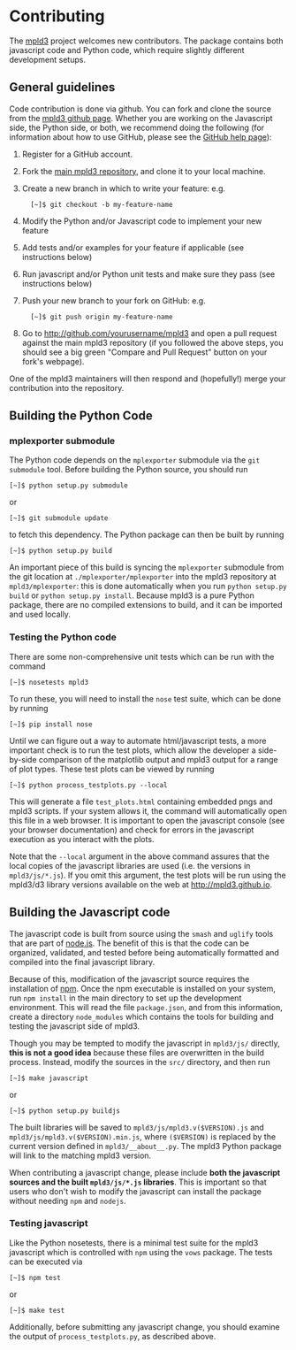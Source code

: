 # Contributing

The [mpld3](https://mpld3.github.io) project welcomes new contributors.
The package contains both javascript code and Python code, which require slightly different development setups.

## General guidelines

Code contribution is done via github. You can fork and clone the source from the [mpld3 github page](http://github.com/jakevdp/mpld3).
Whether you are working on the Javascript side, the Python side, or both, we recommend doing the following (for information about how to use GitHub, please see the [GitHub help page](https://help.github.com/)):

1. Register for a GitHub account.

2. Fork the [main mpld3 repository](http://github.com/jakevdp/mpld3), and clone it to your local machine.

3. Create a new branch in which to write your feature: e.g.

         [~]$ git checkout -b my-feature-name

4. Modify the Python and/or Javascript code to implement your new feature

5. Add tests and/or examples for your feature if applicable (see instructions below)

6. Run javascript and/or Python unit tests and make sure they pass (see instructions below)

7. Push your new branch to your fork on GitHub: e.g.

         [~]$ git push origin my-feature-name

8. Go to http://github.com/yourusername/mpld3 and open a pull request against the main mpld3 repository (if you followed the above steps, you should see a big green "Compare and Pull Request" button on your fork's webpage).

One of the mpld3 maintainers will then respond and (hopefully!) merge your contribution into the repository.

## Building the Python Code
### mplexporter submodule
The Python code depends on the ``mplexporter`` submodule via the ``git submodule`` tool.
Before building the Python source, you should run

    [~]$ python setup.py submodule

or

    [~]$ git submodule update

to fetch this dependency. The Python package can then be built by running

    [~]$ python setup.py build

An important piece of this build is syncing the ``mplexporter`` submodule from the git location at ``./mplexporter/mplexporter`` into the mpld3 repository at ``mpld3/mplexporter``: this is done automatically when you run ``python setup.py build`` or ``python setup.py install``.
Because mpld3 is a pure Python package, there are no compiled extensions to build, and it can be imported and used locally.

### Testing the Python code
There are some non-comprehensive unit tests which can be run with the command

    [~]$ nosetests mpld3

To run these, you will need to install the ``nose`` test suite, which can be done by running

    [~]$ pip install nose

Until we can figure out a way to automate html/javascript tests, a more important check is to run the test plots, which allow the developer a side-by-side comparison of the matplotlib output and mpld3 output for a range of plot types.
These test plots can be viewed by running

    [~]$ python process_testplots.py --local

This will generate a file ``test_plots.html`` containing embedded pngs and mpld3 scripts.
If your system allows it, the command will automatically open this file in a web browser.
It is important to open the javascript console (see your browser documentation) and check for errors in the javascript execution as you interact with the plots.

Note that the ``--local`` argument in the above command assures that the local copies of the javascript libraries are used (i.e. the versions in ``mpld3/js/*.js``).
If you omit this argument, the test plots will be run using the mpld3/d3 library versions available on the web at http://mpld3.github.io.


## Building the Javascript code

The javascript code is built from source using the ``smash`` and ``uglify`` tools that are part of [node.js](http://nodejs.org/).
The benefit of this is that the code can be organized, validated, and tested before being automatically formatted and compiled into the final javascript library.

Because of this, modification of the javascript source requires the installation of [npm](https://www.npmjs.org/).
Once the npm executable is installed on your system, run ``npm install`` in the main directory to set up the development environment.
This will read the file ``package.json``, and from this information, create a directory ``node_modules`` which contains the tools for building and testing the javascript side of mpld3.

Though you may be tempted to modify the javascript in ``mpld3/js/`` directly, **this is not a good idea** because these files are overwritten in the build process.
Instead, modify the sources in the ``src/`` directory, and then run

    [~]$ make javascript

or

    [~]$ python setup.py buildjs

The built libraries will be saved to ``mpld3/js/mpld3.v($VERSION).js`` and ``mpld3/js/mpld3.v($VERSION).min.js``, where ``($VERSION)`` is replaced by the current version defined in ``mpld3/__about__.py``. The mpld3 Python package will link to the matching mpld3 version.

When contributing a javascript change, please include **both the javascript sources and the built ``mpld3/js/*.js`` libraries**.
This is important so that users who don't wish to modify the javascript can install the package without needing ``npm`` and ``nodejs``.

### Testing javascript
Like the Python nosetests, there is a minimal test suite for the mpld3 javascript which is controlled with ``npm`` using the ``vows`` package.
The tests can be executed via

    [~]$ npm test

or
    
    [~]$ make test

Additionally, before submitting any javascript change, you should examine the output of ``process_testplots.py``, as described above.
